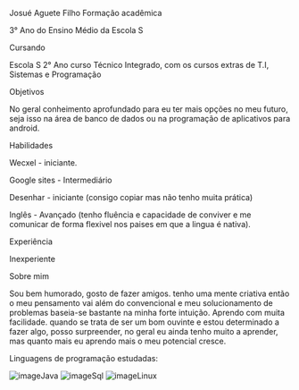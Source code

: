 Josué Aguete Filho
Formação acadêmica

3° Ano do Ensino Médio da Escola S

Cursando

Escola S 2° Ano curso Técnico Integrado, com os cursos extras de T.I, Sistemas e Programação

Objetivos

No geral conheimento aprofundado para eu ter mais opções no meu futuro, seja isso na área de banco de dados ou na programação de aplicativos para android.

Habilidades

Wecxel - iniciante.

Google sites - Intermediário

Desenhar - iniciante (consigo copiar mas não tenho muita prática)

Inglês - Avançado (tenho fluência e capacidade de conviver e me comunicar de forma flexivel nos paises em que a lingua é nativa).

Experiência

Inexperiente

Sobre mim

Sou bem humorado, gosto de fazer amigos. tenho uma mente criativa então o meu pensamento vai além do convencional e meu solucionamento de problemas baseia-se bastante na minha forte intuição. Aprendo com muita facilidade. quando se trata de ser um bom ouvinte e estou determinado a fazer algo, posso surpreender, no geral eu ainda tenho muito a aprender, mas quanto mais eu aprendo mais o meu potencial cresce.

Linguagens de programação estudadas:

![image](https://user-images.githubusercontent.com/83778317/182199358-216e32e0-e970-425e-9f63-1fbc18f7bc57.png)Java
![image](https://user-images.githubusercontent.com/83778317/182199595-4b708dba-b401-4424-bf69-c29fe2f61d1f.png)Sql
![image](https://user-images.githubusercontent.com/83778317/182200191-6e2a9b6c-547f-4a81-bf84-996749816c59.png)Linux

